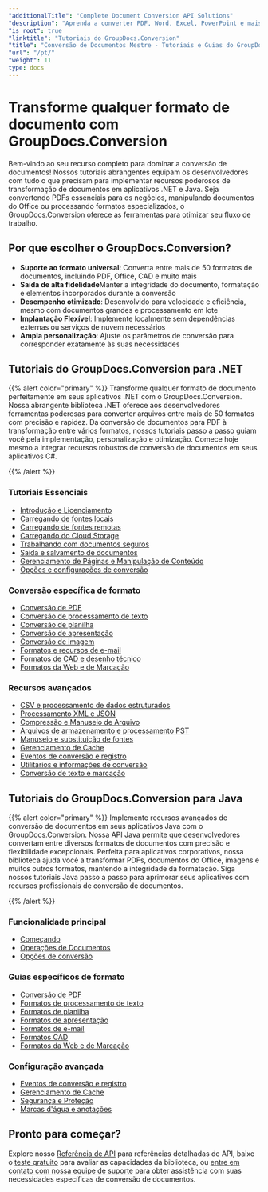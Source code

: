 ```yaml
---
"additionalTitle": "Complete Document Conversion API Solutions"
"description": "Aprenda a converter PDF, Word, Excel, PowerPoint e mais de 50 formatos com nossos tutoriais passo a passo. Implemente a conversão de documentos de forma integrada em seus aplicativos."
"is_root": true
"linktitle": "Tutoriais do GroupDocs.Conversion"
"title": "Conversão de Documentos Mestre - Tutoriais e Guias do GroupDocs.Conversion"
"url": "/pt/"
"weight": 11
type: docs
---
```

# Transforme qualquer formato de documento com GroupDocs.Conversion

Bem-vindo ao seu recurso completo para dominar a conversão de documentos! Nossos tutoriais abrangentes equipam os desenvolvedores com tudo o que precisam para implementar recursos poderosos de transformação de documentos em aplicativos .NET e Java. Seja convertendo PDFs essenciais para os negócios, manipulando documentos do Office ou processando formatos especializados, o GroupDocs.Conversion oferece as ferramentas para otimizar seu fluxo de trabalho.

## Por que escolher o GroupDocs.Conversion?

- **Suporte ao formato universal**: Converta entre mais de 50 formatos de documentos, incluindo PDF, Office, CAD e muito mais
- **Saída de alta fidelidade**Manter a integridade do documento, formatação e elementos incorporados durante a conversão
- **Desempenho otimizado**: Desenvolvido para velocidade e eficiência, mesmo com documentos grandes e processamento em lote
- **Implantação Flexível**: Implemente localmente sem dependências externas ou serviços de nuvem necessários
- **Ampla personalização**: Ajuste os parâmetros de conversão para corresponder exatamente às suas necessidades

## Tutoriais do GroupDocs.Conversion para .NET

{{% alert color="primary" %}}
Transforme qualquer formato de documento perfeitamente em seus aplicativos .NET com o GroupDocs.Conversion. Nossa abrangente biblioteca .NET oferece aos desenvolvedores ferramentas poderosas para converter arquivos entre mais de 50 formatos com precisão e rapidez. Da conversão de documentos para PDF à transformação entre vários formatos, nossos tutoriais passo a passo guiam você pela implementação, personalização e otimização. Comece hoje mesmo a integrar recursos robustos de conversão de documentos em seus aplicativos C#.

{{% /alert %}}

### Tutoriais Essenciais

- [Introdução e Licenciamento](./net/getting-started-licensing/)
- [Carregando de fontes locais](./net/loading-from-local-sources/)
- [Carregando de fontes remotas](./net/loading-from-remote-sources/)
- [Carregando do Cloud Storage](./net/loading-from-cloud-storage/)
- [Trabalhando com documentos seguros](./net/working-with-secure-documents/)
- [Saída e salvamento de documentos](./net/document-output-saving/)
- [Gerenciamento de Páginas e Manipulação de Conteúdo](./net/page-management-content-manipulation/)
- [Opções e configurações de conversão](./net/conversion-options-settings/)

### Conversão específica de formato

- [Conversão de PDF](./net/pdf-conversion/)
- [Conversão de processamento de texto](./net/word-processing-conversion/)
- [Conversão de planilha](./net/spreadsheet-conversion/)
- [Conversão de apresentação](./net/presentation-conversion/)
- [Conversão de imagem](./net/image-conversion/)
- [Formatos e recursos de e-mail](./net/email-formats-features/)
- [Formatos de CAD e desenho técnico](./net/cad-technical-drawing-formats/)
- [Formatos da Web e de Marcação](./net/web-markup-formats/)

### Recursos avançados

- [CSV e processamento de dados estruturados](./net/csv-structured-data-processing/)
- [Processamento XML e JSON](./net/xml-json-processing/)
- [Compressão e Manuseio de Arquivo](./net/compression-archive-handling/)
- [Arquivos de armazenamento e processamento PST](./net/storage-files-pst-processing/)
- [Manuseio e substituição de fontes](./net/font-handling-substitution/)
- [Gerenciamento de Cache](./net/cache-management/)
- [Eventos de conversão e registro](./net/conversion-events-logging/)
- [Utilitários e informações de conversão](./net/conversion-utilities-information/)
- [Conversão de texto e marcação](./net/text-markup-conversion/)

## Tutoriais do GroupDocs.Conversion para Java

{{% alert color="primary" %}}
Implemente recursos avançados de conversão de documentos em seus aplicativos Java com o GroupDocs.Conversion. Nossa API Java permite que desenvolvedores convertam entre diversos formatos de documentos com precisão e flexibilidade excepcionais. Perfeita para aplicativos corporativos, nossa biblioteca ajuda você a transformar PDFs, documentos do Office, imagens e muitos outros formatos, mantendo a integridade da formatação. Siga nossos tutoriais Java passo a passo para aprimorar seus aplicativos com recursos profissionais de conversão de documentos.

{{% /alert %}}

### Funcionalidade principal

- [Começando](./java/getting-started/)
- [Operações de Documentos](./java/document-operations/)
- [Opções de conversão](./java/conversion-options/)

### Guias específicos de formato

- [Conversão de PDF](./java/pdf-conversion/)
- [Formatos de processamento de texto](./java/word-processing-formats/)
- [Formatos de planilha](./java/spreadsheet-formats/)
- [Formatos de apresentação](./java/presentation-formats/)
- [Formatos de e-mail](./java/email-formats/)
- [Formatos CAD](./java/cad-formats/)
- [Formatos da Web e de Marcação](./java/web-markup-formats/)

### Configuração avançada

- [Eventos de conversão e registro](./java/conversion-events-logging/)
- [Gerenciamento de Cache](./java/cache-management/)
- [Segurança e Proteção](./java/security-protection/)
- [Marcas d'água e anotações](./java/watermarks-annotations/)

## Pronto para começar?

Explore nosso [Referência de API](https://reference.groupdocs.com/) para referências detalhadas de API, baixe o [teste gratuito](https://releases.groupdocs.com/) para avaliar as capacidades da biblioteca, ou [entre em contato com nossa equipe de suporte](https://forum.groupdocs.com/) para obter assistência com suas necessidades específicas de conversão de documentos.